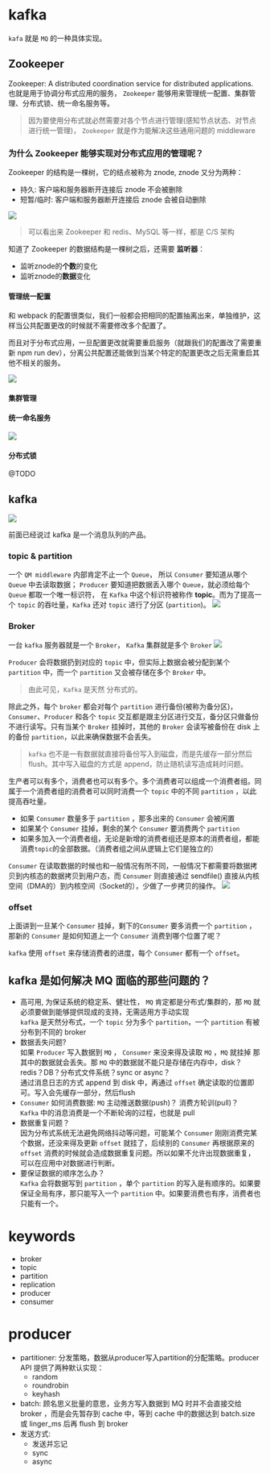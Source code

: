 # kafka
`kafa` 就是 `MQ` 的一种具体实现。

## Zookeeper
Zookeeper: A distributed coordination service for distributed applications. 也就是用于协调分布式应用的服务， `Zookeeper` 能够用来管理统一配置、集群管理、分布式锁、统一命名服务等。
> 因为要使用分布式就必然需要对各个节点进行管理(感知节点状态、对节点进行统一管理)， `Zookeeper` 就是作为能解决这些通用问题的 middleware

### 为什么 Zookeeper 能够实现对分布式应用的管理呢？
Zookeeper 的结构是一棵树，它的结点被称为 znode, znode 又分为两种：
+ 持久: 客户端和服务器断开连接后 znode 不会被删除
+ 短暂/临时: 客户端和服务器断开连接后 znode 会被自动删除

![](./assets/MQ/znode.png)

> 可以看出来 Zookeeper 和 redis、MySQL 等一样，都是 C/S 架构

知道了 Zookeeper 的数据结构是一棵树之后，还需要 **监听器**：
+ 监听znode的**个数**的变化
+ 监听znode的**数据**变化

#### 管理统一配置
和 webpack 的配置很类似，我们一般都会把相同的配置抽离出来，单独维护，这样当公共配置更改的时候就不需要修改多个配置了。

而且对于分布式应用，一旦配置更改就需要重启服务（就跟我们的配置改了需要重新 npm run dev），分离公共配置还能做到当某个特定的配置更改之后无需重启其他不相关的服务。

![](./assets/MQ/config.png)

#### 集群管理
#### 统一命名服务
![](./assets/MQ/name.png)
#### 分布式锁
@TODO


## kafka
![](./assets/MQ/kafka.png)

前面已经说过 kafka 是一个消息队列的产品。

### topic & partition
一个 `QM middleware` 内部肯定不止一个 `Queue`， 所以 `Consumer` 要知道从哪个 `Queue` 中去读取数据； `Producer` 要知道把数据丢入哪个 `Queue`，就必须给每个 `Queue` 都取一个唯一标识符， 在 `Kafka` 中这个标识符被称作 **topic**。而为了提高一个 `topic` 的吞吐量，`Kafka` 还对 `topic` 进行了分区 (`partition`)。
![](./assets/MQ/Queue.png)

### Broker
一台 `kafka` 服务器就是一个 `Broker`， `Kafka` 集群就是多个 `Broker`
![](./assets/MQ/Broker.png)

`Producer` 会将数据扔到对应的 `topic` 中，但实际上数据会被分配到某个 `partition` 中，而一个 `partition` 又会被存储在多个 `Broker` 中。

> 由此可见，`Kafka` 是天然 分布式的。

除此之外，每个 `broker` 都会对每个 `partition` 进行备份(被称为备分区)，`Consumer`、`Producer` 和各个 `topic` 交互都是跟主分区进行交互，备分区只做备份不进行读写。只有当某个 `Broker` 挂掉时，其他的 `Broker` 会读写被备份在 disk 上的备份 `partition`，以此来确保数据不会丢失。
> `kafka` 也不是一有数据就直接将备份写入到磁盘，而是先缓存一部分然后 flush。其中写入磁盘的方式是 append，防止随机读写造成耗时问题。

生产者可以有多个，消费者也可以有多个。多个消费者可以组成一个消费者组。同属于一个消费者组的消费者可以同时消费一个 `topic` 中的不同 `partition` ，以此提高吞吐量。
+ 如果 `Consumer` 数量多于 `partition` ，那多出来的 `Consumer` 会被闲置
+ 如果某个 `Consumer` 挂掉，剩余的某个 `Consumer` 要消费两个 `partition`
+ 如果多加入一个消费者组，无论是新增的消费者组还是原本的消费者组，都能消费`topic`的全部数据。（消费者组之间从逻辑上它们是独立的）

`Consumer` 在读取数据的时候也和一般情况有所不同，一般情况下都需要将数据拷贝到内核态的数据拷贝到用户态，而 `Consumer` 则直接通过 sendfile() 直接从内核空间（DMA的）到内核空间（Socket的），少做了一步拷贝的操作。
![](./assets/MQ/copy.png)

### offset
上面讲到一旦某个 `Consumer` 挂掉，剩下的`Consumer` 要多消费一个 `partition` ，那新的 `Consumer` 是如何知道上一个 `Consumer` 消费到哪个位置了呢？

`kafka` 使用 `offset` 来存储消费者的进度，每个 `Consumer` 都有一个 `offset`。

## kafka 是如何解决 MQ 面临的那些问题的？
+ 高可用, 为保证系统的稳定系、健壮性， `MQ` 肯定都是分布式/集群的，那 `MQ` 就必须要做到能够提供现成的支持，无需适用方手动实现<br />
  `kafka` 是天然分布式，一个 `topic` 分为多个 `partition`，一个 `partition` 有被分布到不同的 broker
+ 数据丢失问题?<br />
  如果 `Producer` 写入数据到 `MQ` ， `Consumer` 来没来得及读取 `MQ` ，`MQ` 就挂掉 那其中的数据就会丢失。那 `MQ` 中的数据就不能只是存储在内存中，disk？redis？DB？分布式文件系统？sync or async？<br />
通过消息日志的方式 append 到 disk 中，再通过 `offset` 确定读取的位置即可。写入会先缓存一部分，然后flush
+ `Consumer` 如何消费数据: `MQ` 主动推送数据(push)？ 消费方轮训(pull)？<br />
  `Kafka` 中的消息消费是一个不断轮询的过程，也就是 pull
+ 数据重复问题？<br />
  因为分布式系统无法避免网络抖动等问题，可能某个 `Consumer` 刚刚消费完某个数据，还没来得及更新 `offset` 就挂了，后续别的 `Consumer` 再根据原来的 `offset` 消费的时候就会造成数据重复问题。所以如果不允许出现数据重复，可以在应用中对数据进行判断。
+ 要保证数据的顺序怎么办？<br />
  `Kafka` 会将数据写到 `partition` ，单个 `partition` 的写入是有顺序的。如果要保证全局有序，那只能写入一个 `partition` 中。如果要消费也有序，消费者也只能有一个。

# keywords

+ broker
+ topic
+ partition
+ replication
+ producer
+ consumer

# producer

+ partitioner: 分发策略，数据从producer写入partition的分配策略。producer API 提供了两种默认实现：
  + random
  + roundrobin
  + keyhash
+ batch: 顾名思义批量的意思，业务方写入数据到 MQ 时并不会直接交给 broker ，而是会先暂存到 cache 中，等到 cache 中的数据达到 batch.size 或 linger_ms 后再 flush 到 broker
+ 发送方式:
  + 发送并忘记
  + sync
  + async